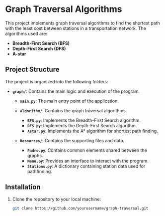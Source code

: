 # Graph Traversal Algorithms

This project implements graph traversal algorithms to find the shortest path with the least cost between stations in a transportation network. The algorithms used are:

- **Breadth-First Search (BFS)**
- **Depth-First Search (DFS)**
- **A-star**

## Project Structure

The project is organized into the following folders:

- **`graph/`**: Contains the main logic and execution of the program.
  - **`main.py`**: The main entry point of the application.
    
  - **`Algorithm/`**: Contains the graph traversal algorithms.
    - **`BFS.py`**: Implements the Breadth-First Search algorithm.
    - **`DFS.py`**: Implements the Depth-First Search algorithm.
    - **`Astar.py`**: Implements the A* algorithm for shortest path finding.

  - **`Resources/`**: Contains the supporting files and data.
    - **`Padre.py`**: Contains common elements shared between the graphs.
    - **`Menu.py`**: Provides an interface to interact with the program.
    - **`Stations.py`**: A dictionary containing station data used for pathfinding.


## Installation

1. Clone the repository to your local machine:

   ```bash
   git clone https://github.com/yourusername/graph-traversal.git

